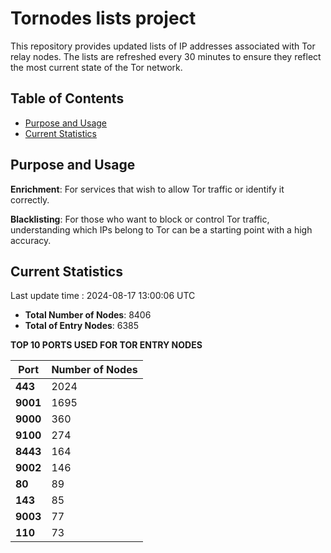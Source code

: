 # Tornodes lists project

This repository provides updated lists of IP addresses associated with Tor relay nodes. The lists are refreshed every 30 minutes to ensure they reflect the most current state of the Tor network.

## Table of Contents

- [Purpose and Usage](#purpose-and-usage)
- [Current Statistics](#current-statistics)


## Purpose and Usage

**Enrichment**: For services that wish to allow Tor traffic or identify it correctly.

**Blacklisting**: For those who want to block or control Tor traffic, understanding which IPs belong to Tor can be a starting point with a high accuracy.

## Current Statistics

Last update time : 2024-08-17 13:00:06 UTC

- **Total Number of Nodes**: 8406
- **Total of Entry Nodes**: 6385

**TOP 10 PORTS USED FOR TOR ENTRY NODES**

| **Port** | **Number of Nodes** |
|------|-----------------|
| **443**   | 2024  |
| **9001**   | 1695  |
| **9000**   | 360  |
| **9100**   | 274  |
| **8443**   | 164  |
| **9002**   | 146  |
| **80**   | 89  |
| **143**   | 85  |
| **9003**   | 77  |
| **110**   | 73  |

